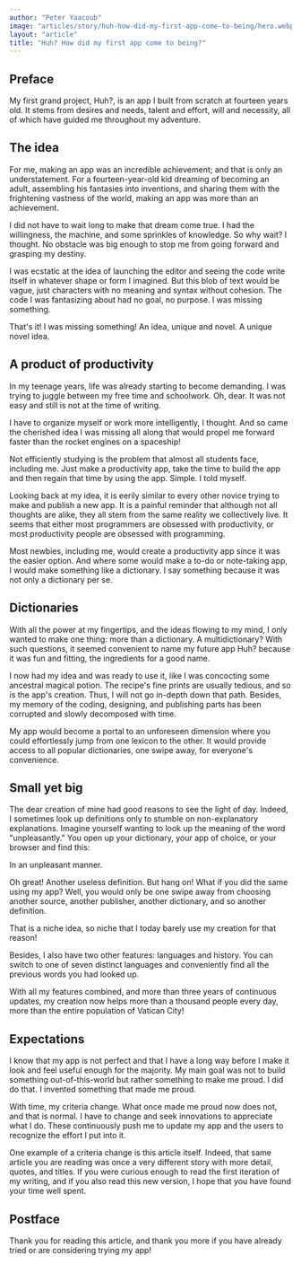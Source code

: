 ```yaml
---
author: "Peter Yaacoub"
image: "articles/story/huh-how-did-my-first-app-come-to-being/hero.webp"
layout: "article"
title: "Huh? How did my first app come to being?"
---
```


## Preface

My first grand project, Huh?, is an app I built from scratch at fourteen years old. It stems from desires and needs, talent and effort, will and necessity, all of which have guided me throughout my adventure.

## The idea

For me, making an app was an incredible achievement; and that is only an understatement. For a fourteen-year-old kid dreaming of becoming an adult, assembling his fantasies into inventions, and sharing them with the frightening vastness of the world, making an app was more than an achievement.

I did not have to wait long to make that dream come true. I had the willingness, the machine, and some sprinkles of knowledge. So why wait? I thought. No obstacle was big enough to stop me from going forward and grasping my destiny.

I was ecstatic at the idea of launching the editor and seeing the code write itself in whatever shape or form I imagined. But this blob of text would be vague, just characters with no meaning and syntax without cohesion. The code I was fantasizing about had no goal, no purpose. I was missing something.

That's it! I was missing something!
An idea, unique and novel.
A unique novel idea.

## A product of productivity

In my teenage years, life was already starting to become demanding. I was trying to juggle between my free time and schoolwork. Oh, dear. It was not easy and still is not at the time of writing.

I have to organize myself or work more intelligently, I thought. And so came the cherished idea I was missing all along that would propel me forward faster than the rocket engines on a spaceship!

Not efficiently studying is the problem that almost all students face, including me. Just make a productivity app, take the time to build the app and then regain that time by using the app. Simple. I told myself.

Looking back at my idea, it is eerily similar to every other novice trying to make and publish a new app. It is a painful reminder that although not all thoughts are alike, they all stem from the same reality we collectively live. It seems that either most programmers are obsessed with productivity, or most productivity people are obsessed with programming.

Most newbies, including me, would create a productivity app since it was the easier option. And where some would make a to-do or note-taking app, I would make something like a dictionary. I say something because it was not only a dictionary per se.

## Dictionaries

With all the power at my fingertips, and the ideas flowing to my mind, I only wanted to make one thing: more than a dictionary. A multidictionary? With such questions, it seemed convenient to name my future app Huh? because it was fun and fitting, the ingredients for a good name.

I now had my idea and was ready to use it, like I was concocting some ancestral magical potion. The recipe's fine prints are usually tedious, and so is the app's creation. Thus, I will not go in-depth down that path. Besides, my memory of the coding, designing, and publishing parts has been corrupted and slowly decomposed with time.

My app would become a portal to an unforeseen dimension where you could effortlessly jump from one lexicon to the other. It would provide access to all popular dictionaries, one swipe away, for everyone's convenience.

## Small yet big

The dear creation of mine had good reasons to see the light of day. Indeed, I sometimes look up definitions only to stumble on non-explanatory explanations. Imagine yourself wanting to look up the meaning of the word "unpleasantly." You open up your dictionary, your app of choice, or your browser and find this:

In an unpleasant manner.

Oh great! Another useless definition. But hang on! What if you did the same using my app? Well, you would only be one swipe away from choosing another source, another publisher, another dictionary, and so another definition.

That is a niche idea, so niche that I today barely use my creation for that reason!

Besides, I also have two other features: languages and history. You can switch to one of seven distinct languages and conveniently find all the previous words you had looked up.

With all my features combined, and more than three years of continuous updates, my creation now helps more than a thousand people every day, more than the entire population of Vatican City!

## Expectations

I know that my app is not perfect and that I have a long way before I make it look and feel useful enough for the majority. My main goal was not to build something out-of-this-world but rather something to make me proud. I did do that. I invented something that made me proud.

With time, my criteria change. What once made me proud now does not, and that is normal. I have to change and seek innovations to appreciate what I do. These continuously push me to update my app and the users to recognize the effort I put into it.

One example of a criteria change is this article itself. Indeed, that same article you are reading was once a very different story with more detail, quotes, and titles. If you were curious enough to read the first iteration of my writing, and if you also read this new version, I hope that you have found your time well spent.

## Postface

Thank you for reading this article, and thank you more if you have already tried or are considering trying my app!